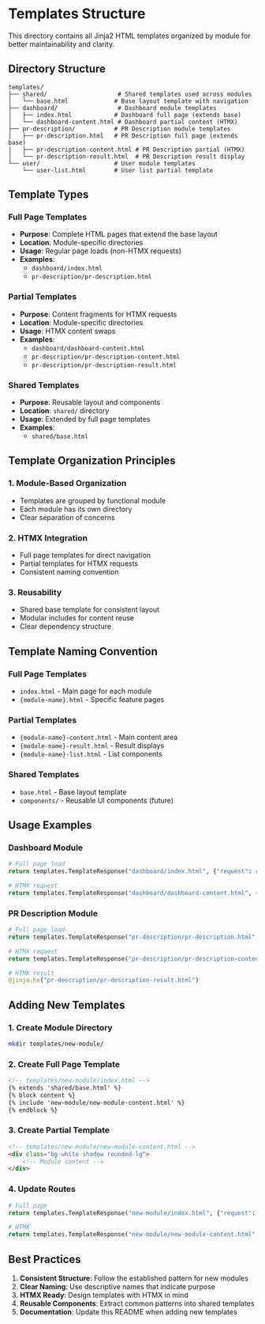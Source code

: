 # Templates Structure

This directory contains all Jinja2 HTML templates organized by module for better maintainability and clarity.

## Directory Structure

```
templates/
├── shared/                    # Shared templates used across modules
│   └── base.html             # Base layout template with navigation
├── dashboard/                 # Dashboard module templates
│   ├── index.html            # Dashboard full page (extends base)
│   └── dashboard-content.html # Dashboard partial content (HTMX)
├── pr-description/           # PR Description module templates
│   ├── pr-description.html   # PR Description full page (extends base)
│   ├── pr-description-content.html # PR Description partial (HTMX)
│   └── pr-description-result.html  # PR Description result display
└── user/                     # User module templates
    └── user-list.html        # User list partial template
```

## Template Types

### Full Page Templates
- **Purpose**: Complete HTML pages that extend the base layout
- **Location**: Module-specific directories
- **Usage**: Regular page loads (non-HTMX requests)
- **Examples**: 
  - `dashboard/index.html`
  - `pr-description/pr-description.html`

### Partial Templates
- **Purpose**: Content fragments for HTMX requests
- **Location**: Module-specific directories
- **Usage**: HTMX content swaps
- **Examples**:
  - `dashboard/dashboard-content.html`
  - `pr-description/pr-description-content.html`
  - `pr-description/pr-description-result.html`

### Shared Templates
- **Purpose**: Reusable layout and components
- **Location**: `shared/` directory
- **Usage**: Extended by full page templates
- **Examples**:
  - `shared/base.html`

## Template Organization Principles

### 1. Module-Based Organization
- Templates are grouped by functional module
- Each module has its own directory
- Clear separation of concerns

### 2. HTMX Integration
- Full page templates for direct navigation
- Partial templates for HTMX requests
- Consistent naming convention

### 3. Reusability
- Shared base template for consistent layout
- Modular includes for content reuse
- Clear dependency structure

## Template Naming Convention

### Full Page Templates
- `index.html` - Main page for each module
- `{module-name}.html` - Specific feature pages

### Partial Templates
- `{module-name}-content.html` - Main content area
- `{module-name}-result.html` - Result displays
- `{module-name}-list.html` - List components

### Shared Templates
- `base.html` - Base layout template
- `components/` - Reusable UI components (future)

## Usage Examples

### Dashboard Module
```python
# Full page load
return templates.TemplateResponse("dashboard/index.html", {"request": request})

# HTMX request
return templates.TemplateResponse("dashboard/dashboard-content.html", {"request": request})
```

### PR Description Module
```python
# Full page load
return templates.TemplateResponse("pr-description/pr-description.html", {"request": request})

# HTMX request
return templates.TemplateResponse("pr-description/pr-description-content.html", {"request": request})

# HTMX result
@jinja.hx("pr-description/pr-description-result.html")
```

## Adding New Templates

### 1. Create Module Directory
```bash
mkdir templates/new-module/
```

### 2. Create Full Page Template
```html
<!-- templates/new-module/index.html -->
{% extends 'shared/base.html' %}
{% block content %}
{% include 'new-module/new-module-content.html' %}
{% endblock %}
```

### 3. Create Partial Template
```html
<!-- templates/new-module/new-module-content.html -->
<div class="bg-white shadow rounded-lg">
    <!-- Module content -->
</div>
```

### 4. Update Routes
```python
# Full page
return templates.TemplateResponse("new-module/index.html", {"request": request})

# HTMX
return templates.TemplateResponse("new-module/new-module-content.html", {"request": request})
```

## Best Practices

1. **Consistent Structure**: Follow the established pattern for new modules
2. **Clear Naming**: Use descriptive names that indicate purpose
3. **HTMX Ready**: Design templates with HTMX in mind
4. **Reusable Components**: Extract common patterns into shared templates
5. **Documentation**: Update this README when adding new templates
